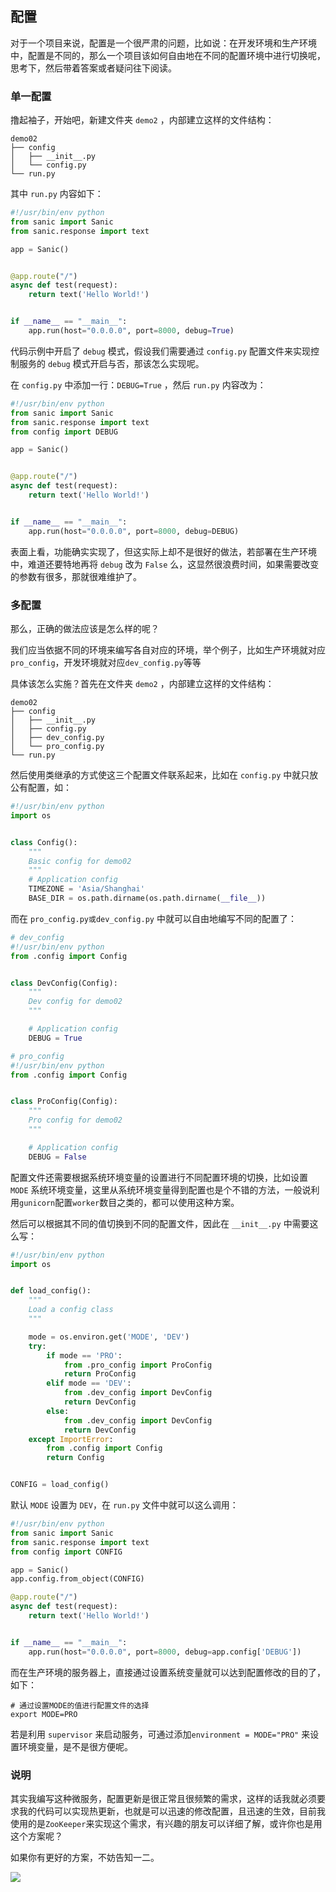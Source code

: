 ## 配置

对于一个项目来说，配置是一个很严肃的问题，比如说：在开发环境和生产环境中，配置是不同的，那么一个项目该如何自由地在不同的配置环境中进行切换呢，思考下，然后带着答案或者疑问往下阅读。

### 单一配置

撸起袖子，开始吧，新建文件夹 `demo2` ，内部建立这样的文件结构：

```shell
demo02
├── config
│   ├── __init__.py
│   └── config.py
└── run.py
```

其中 `run.py` 内容如下：

```python
#!/usr/bin/env python
from sanic import Sanic
from sanic.response import text

app = Sanic()


@app.route("/")
async def test(request):
    return text('Hello World!')


if __name__ == "__main__":
    app.run(host="0.0.0.0", port=8000, debug=True)
```

代码示例中开启了 `debug` 模式，假设我们需要通过 `config.py` 配置文件来实现控制服务的 `debug` 模式开启与否，那该怎么实现呢。

在 `config.py` 中添加一行：`DEBUG=True` ，然后 `run.py` 内容改为：

```python
#!/usr/bin/env python
from sanic import Sanic
from sanic.response import text
from config import DEBUG

app = Sanic()


@app.route("/")
async def test(request):
    return text('Hello World!')


if __name__ == "__main__":
    app.run(host="0.0.0.0", port=8000, debug=DEBUG)
```

表面上看，功能确实实现了，但这实际上却不是很好的做法，若部署在生产环境中，难道还要特地再将 `debug` 改为 `False` 么，这显然很浪费时间，如果需要改变的参数有很多，那就很难维护了。

### 多配置

那么，正确的做法应该是怎么样的呢？

我们应当依据不同的环境来编写各自对应的环境，举个例子，比如生产环境就对应`pro_config`，开发环境就对应`dev_config.py`等等

具体该怎么实施？首先在文件夹 `demo2` ，内部建立这样的文件结构：

```shell
demo02
├── config
│   ├── __init__.py
│   ├── config.py
│   ├── dev_config.py
│   └── pro_config.py
└── run.py

```

然后使用类继承的方式使这三个配置文件联系起来，比如在 `config.py` 中就只放公有配置，如：

```python
#!/usr/bin/env python
import os


class Config():
    """
    Basic config for demo02
    """
    # Application config
    TIMEZONE = 'Asia/Shanghai'
    BASE_DIR = os.path.dirname(os.path.dirname(__file__))
```

而在 `pro_config.py或dev_config.py` 中就可以自由地编写不同的配置了：

```python
# dev_config
#!/usr/bin/env python
from .config import Config


class DevConfig(Config):
    """
    Dev config for demo02
    """

    # Application config
    DEBUG = True

# pro_config
#!/usr/bin/env python
from .config import Config


class ProConfig(Config):
    """
    Pro config for demo02
    """

    # Application config
    DEBUG = False
```

配置文件还需要根据系统环境变量的设置进行不同配置环境的切换，比如设置 `MODE` 系统环境变量，这里从系统环境变量得到配置也是个不错的方法，一般说利用`gunicorn`配置`worker`数目之类的，都可以使用这种方案。

然后可以根据其不同的值切换到不同的配置文件，因此在 `__init__.py` 中需要这么写：

```python
#!/usr/bin/env python
import os


def load_config():
    """
    Load a config class
    """

    mode = os.environ.get('MODE', 'DEV')
    try:
        if mode == 'PRO':
            from .pro_config import ProConfig
            return ProConfig
        elif mode == 'DEV':
            from .dev_config import DevConfig
            return DevConfig
        else:
            from .dev_config import DevConfig
            return DevConfig
    except ImportError:
        from .config import Config
        return Config


CONFIG = load_config()
```

默认 `MODE` 设置为 `DEV`，在 `run.py` 文件中就可以这么调用：

```python
#!/usr/bin/env python
from sanic import Sanic
from sanic.response import text
from config import CONFIG

app = Sanic()
app.config.from_object(CONFIG)

@app.route("/")
async def test(request):
    return text('Hello World!')


if __name__ == "__main__":
    app.run(host="0.0.0.0", port=8000, debug=app.config['DEBUG'])
```

而在生产环境的服务器上，直接通过设置系统变量就可以达到配置修改的目的了，如下：

```shell
# 通过设置MODE的值进行配置文件的选择
export MODE=PRO 
```

若是利用 `supervisor` 来启动服务，可通过添加`environment = MODE="PRO"` 来设置环境变量，是不是很方便呢。

### 说明

其实我编写这种微服务，配置更新是很正常且很频繁的需求，这样的话我就必须要求我的代码可以实现热更新，也就是可以迅速的修改配置，且迅速的生效，目前我使用的是`ZooKeeper`来实现这个需求，有兴趣的朋友可以详细了解，或许你也是用这个方案呢？

如果你有更好的方案，不妨告知一二。

![](https://raw.githubusercontent.com/howie6879/oss/master/images/扫码_搜索联合传播样式-白色版.jpg)
